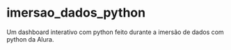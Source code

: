 # imersao_dados_python
Um dashboard interativo com python feito durante a imersão de dados com python da Alura.
